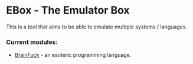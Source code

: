 # EBox - The Emulator Box

This is a tool that aims to be able to emulate multiple systems / languages.

### Current modules:
- [BrainFuck](./lib/bf/) - an esoteric programming language.